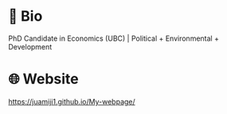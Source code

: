 # :seedling: **Bio**
PhD Candidate in Economics (UBC)   |    Political + Environmental + Development 

# :globe_with_meridians: **Website**
https://juamiji1.github.io/My-webpage/
